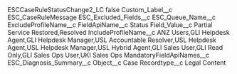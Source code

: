 <?xml version="1.0" encoding="UTF-8"?>
<CustomMetadata xmlns="http://soap.sforce.com/2006/04/metadata" xmlns:xsi="http://www.w3.org/2001/XMLSchema-instance" xmlns:xsd="http://www.w3.org/2001/XMLSchema">
    <label>ESCCaseRuleStatusChange2_LC</label>
    <protected>false</protected>
    <values>
        <field>Custom_Label__c</field>
        <value xsi:type="xsd:string">ESC_CaseRuleMessage</value>
    </values>
    <values>
        <field>ESC_Excluded_Fields__c</field>
        <value xsi:nil="true"/>
    </values>
    <values>
        <field>ESC_Queue_Name__c</field>
        <value xsi:nil="true"/>
    </values>
    <values>
        <field>ExcludeProfileName__c</field>
        <value xsi:nil="true"/>
    </values>
    <values>
        <field>FieldApiName__c</field>
        <value xsi:type="xsd:string">Status</value>
    </values>
    <values>
        <field>Field_Value__c</field>
        <value xsi:type="xsd:string">Partial Service Restored,Resolved</value>
    </values>
    <values>
        <field>IncludeProfileName__c</field>
        <value xsi:type="xsd:string">ANZ Users,GLI Helpdesk Agent,GLI Helpdesk Manager,USL Accountable Resolver,USL Helpdesk Agent,USL Helpdesk Manager,USL Hybrid Agent,GLI Sales User,GLI Read Only,GLI Sales Ops User,UKI Sales Ops</value>
    </values>
    <values>
        <field>MandatoryFieldApiNames__c</field>
        <value xsi:type="xsd:string">ESC_Diagnosis_Summary__c</value>
    </values>
    <values>
        <field>Object__c</field>
        <value xsi:type="xsd:string">Case</value>
    </values>
    <values>
        <field>Recordtype__c</field>
        <value xsi:type="xsd:string">Legal Content</value>
    </values>
</CustomMetadata>
